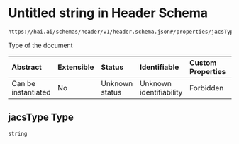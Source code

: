 # Untitled string in Header Schema

```txt
https://hai.ai/schemas/header/v1/header.schema.json#/properties/jacsType
```

Type of the document

| Abstract            | Extensible | Status         | Identifiable            | Custom Properties | Additional Properties | Access Restrictions | Defined In                                                                                |
| :------------------ | :--------- | :------------- | :---------------------- | :---------------- | :-------------------- | :------------------ | :---------------------------------------------------------------------------------------- |
| Can be instantiated | No         | Unknown status | Unknown identifiability | Forbidden         | Allowed               | none                | [header.schema.json\*](../../schemas/header/v1/header.schema.json "open original schema") |

## jacsType Type

`string`
